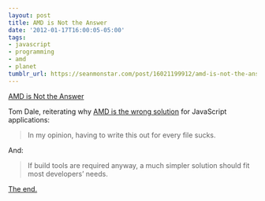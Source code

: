 ```yaml
---
layout: post
title: AMD is Not the Answer
date: '2012-01-17T16:00:05-05:00'
tags:
- javascript
- programming
- amd
- planet
tumblr_url: https://seanmonstar.com/post/16021199912/amd-is-not-the-answer
---
```

[AMD is Not the Answer](http://tomdale.net/2012/01/amd-is-not-the-answer/)  

Tom Dale, reiterating why [AMD is the wrong solution](http://tomdale.net/2012/01/amd-is-not-the-answer/) for JavaScript applications:

> In my opinion, having to write this out for every file sucks.

And:

> If build tools are required anyway, a much simpler solution should fit most developers’ needs.

[The end.](http://seanmonstar.com/blog/javascript-module-syntaxes/)

